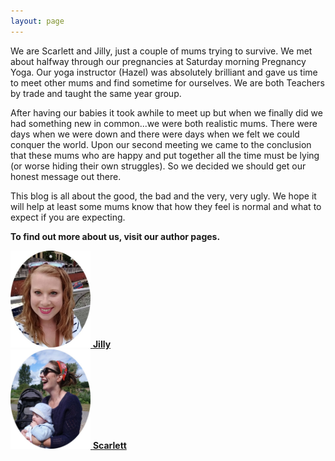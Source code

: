 ```yaml
---
layout: page
---
```


We are Scarlett and Jilly, just a couple of mums trying to survive. We met about halfway through our pregnancies at Saturday morning Pregnancy Yoga. Our yoga instructor (Hazel) was absolutely brilliant and gave us time to meet other mums and find sometime for ourselves. We are both Teachers by trade and taught the same year group. 

After having our babies it took awhile to meet up but when we finally did we had something new in common...we were both realistic mums. There were days when we were down and there were days when we felt we could conquer the world. Upon our second meeting we came to the conclusion that these mums who are happy and put together all the time must be lying (or worse hiding their own struggles). So we decided we should get our honest message out there. 

This blog is all about the good, the bad and the very, very ugly. We hope it will help at least some mums know that how they feel is normal and what to expect if you are expecting. 



**To find out more about us, visit our author pages.**

<div class="center-text">
<div class="col-sm-push-3 col-sm-2 center-text" >
<a href="/authors/jilly">
<img src="/images/jilly-profile.jpg" width="128">
<strong>Jilly</strong>
</a>
</div>


<div class="col-sm-push-4 col-sm-2 center-text">
<a href="/authors/scarlett">
<img src="/images/scarlett-profile-round.jpg" width="128">
<strong>Scarlett</strong>
</a>
</div>
</div>

